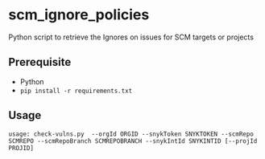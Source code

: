 # scm_ignore_policies

Python script to retrieve the Ignores on issues for SCM targets or projects

## Prerequisite

- Python
- `pip install -r requirements.txt`
  
## Usage
```
usage: check-vulns.py  --orgId ORGID --snykToken SNYKTOKEN --scmRepo SCMREPO --scmRepoBranch SCMREPOBRANCH --snykIntId SNYKINTID [--projId PROJID]
```